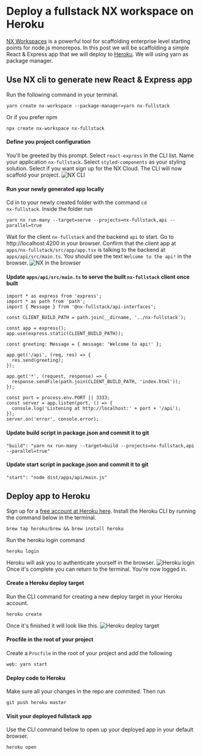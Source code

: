 # Deploy a fullstack NX workspace on Heroku

[NX Workspaces](https://nx.dev/) is a powerful tool for scaffolding enterprise level starting points for node.js monorepos. In this post we will be scaffolding a simple React & Express app that we will deploy to [Heroku](https://www.heroku.com/). We will using yarn as package manager.

## Use NX cli to generate new React & Express app

Run the following command in your terminal.

```
yarn create nx-workspace --package-manager=yarn nx-fullstack
```

Or if you prefer npm

```
npx create nx-workspace nx-fullstack
```

#### Define you project configuration

You'll be greeted by this prompt. Select <code>react-express</code> in the CLI list. Name your application <code>nx-fullstack</code>. Select <code>styled-components</code> as your styling solution. Select if you want sign up for the NX Cloud. The CLI will now scaffold your project.
![NX CLI](https://dev-to-uploads.s3.amazonaws.com/uploads/articles/p3jv8s8vjctp4gut8a7p.png)

#### Run your newly generated app locally

Cd in to your newly created folder with the command <code>cd nx-fullstack</code>. Inside the folder run

```
yarn nx run-many --target=serve --projects=nx-fullstack,api --parallel=true
```

Wait for the client <code>nx-fullstack</code> and the backend <code>api</code> to start. Go to http://localhost:4200 in your browser. Confirm that the client app at <code>apps/nx-fullstack/src/app/app.tsx</code> is talking to the backend at <code>apps/api/src/main.ts</code>. You should see the text <code>Welcome to the api!</code> in the browser.
![NX in the browser](https://dev-to-uploads.s3.amazonaws.com/uploads/articles/w78znd3eedx35xihs0ab.png)

#### Update <code>apps/api/src/main.ts</code> to serve the built <code>nx-fullstack</code> client once built

```
import * as express from 'express';
import * as path from 'path';
import { Message } from '@nx-fullstack/api-interfaces';

const CLIENT_BUILD_PATH = path.join(__dirname, '../nx-fullstack');

const app = express();
app.use(express.static(CLIENT_BUILD_PATH));

const greeting: Message = { message: 'Welcome to api!' };

app.get('/api', (req, res) => {
  res.send(greeting);
});

app.get('*', (request, response) => {
  response.sendFile(path.join(CLIENT_BUILD_PATH, 'index.html'));
});

const port = process.env.PORT || 3333;
const server = app.listen(port, () => {
  console.log('Listening at http://localhost:' + port + '/api');
});
server.on('error', console.error);
```

#### Update build script in package.json and commit it to git

```
"build": "yarn nx run-many --target=build --projects=nx-fullstack,api --parallel=true"
```

#### Update start script in package.json and commit it to git

```
"start": "node dist/apps/api/main.js"
```

## Deploy app to Heroku

Sign up for a [free account at Heroku here](https://signup.heroku.com/). Install the Heroku CLI by running the command below in the terminal.

```
brew tap heroku/brew && brew install heroku
```

Run the heroku login command

```
heroku login
```

Heroku will ask you to authenticate yourself in the browser.
![Heroku login](https://dev-to-uploads.s3.amazonaws.com/uploads/articles/omasa83uvze5yvnzrapk.png)
Once it's complete you can return to the terminal. You're now logged in.

#### Create a Heroku deploy target

Run the CLI command for creating a new deploy target in your Heroku account.

```
heroku create
```

Once it's finished it will look like this.
![Heroku deploy target](https://dev-to-uploads.s3.amazonaws.com/uploads/articles/i1ruo0w4v2j2r59z8x35.png)

#### Procfile in the root of your project

Create a <code>Procfile</code> in the root of your project and add the following

```
web: yarn start
```

#### Deploy code to Heroku

Make sure all your changes in the repo are commited. Then run

```
git push heroku master
```

#### Visit your deployed fullstack app

Use the CLI command below to open up your deployed app in your default browser.

```
heroku open
```
